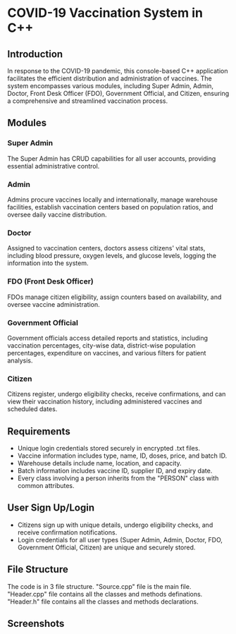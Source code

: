   <h1>COVID-19 Vaccination System in C++</h1>

  <h2>Introduction</h2>

  <p>In response to the COVID-19 pandemic, this console-based C++ application facilitates the efficient distribution and administration of vaccines. The system encompasses various modules, including Super Admin, Admin, Doctor, Front Desk Officer (FDO), Government Official, and Citizen, ensuring a comprehensive and streamlined vaccination process.</p>

  <h2>Modules</h2>

  <h3>Super Admin</h3>

  <p>The Super Admin has CRUD capabilities for all user accounts, providing essential administrative control.</p>

 <h3> Admin</h3>
Admins procure vaccines locally and internationally, manage warehouse facilities, establish vaccination centers based on population ratios, and oversee daily vaccine distribution.

<h3>Doctor</h3>
Assigned to vaccination centers, doctors assess citizens' vital stats, including blood pressure, oxygen levels, and glucose levels, logging the information into the system.

<h3>FDO (Front Desk Officer)</h3>
FDOs manage citizen eligibility, assign counters based on availability, and oversee vaccine administration.

<h3>Government Official</h3>
Government officials access detailed reports and statistics, including vaccination percentages, city-wise data, district-wise population percentages, expenditure on vaccines, and various filters for patient analysis.

<h3>Citizen</h3>
Citizens register, undergo eligibility checks, receive confirmations, and can view their vaccination history, including administered vaccines and scheduled dates.


  <h2>Requirements</h2>

  <ul>
        <li>Unique login credentials stored securely in encrypted .txt files.</li>
        <li>Vaccine information includes type, name, ID, doses, price, and batch ID.</li>
        <li>Warehouse details include name, location, and capacity.</li>
        <li>Batch information includes vaccine ID, supplier ID, and expiry date.</li>
        <li>Every class involving a person inherits from the "PERSON" class with common attributes.</li>
  </ul>

   <h2>User Sign Up/Login</h2>

  <ul>
        <li>Citizens sign up with unique details, undergo eligibility checks, and receive confirmation notifications.</li>
        <li>Login credentials for all user types (Super Admin, Admin, Doctor, FDO, Government Official, Citizen) are unique and securely stored.</li>
    </ul>

   <h2>File Structure</h2>
    The code is in 3 file structure.
    "Source.cpp" file is the main file.<br>
    "Header.cpp" file contains all the classes and methods definations.<br>
    "Header.h" file contains all the classes and methods declarations.
  <h2>Screenshots</h2>
